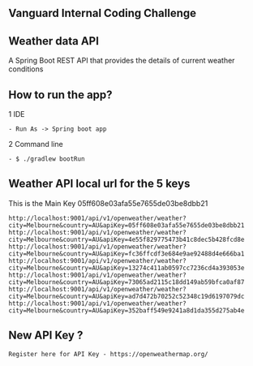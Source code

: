## Vanguard Internal Coding Challenge
 
## Weather data API

 A Spring Boot REST API that provides the details of current weather conditions

	
## How to run the app?
	
1 IDE 

	- Run As -> Spring boot app
	
2 Command line

	- $ ./gradlew bootRun

## Weather API local url for the 5 keys

This is the Main Key 05ff608e03afa55e7655de03be8dbb21

    http://localhost:9001/api/v1/openweather/weather?city=Melbourne&country=AU&apiKey=05ff608e03afa55e7655de03be8dbb21
	http://localhost:9001/api/v1/openweather/weather?city=Melbourne&country=AU&apiKey=4e55f829775473b41c8dec5b428fcd8e
	http://localhost:9001/api/v1/openweather/weather?city=Melbourne&country=AU&apiKey=fc36ffcdf3e684e9ae92488d4e666ba1
	http://localhost:9001/api/v1/openweather/weather?city=Melbourne&country=AU&apiKey=13274c411ab0597cc7236cd4a393053e
	http://localhost:9001/api/v1/openweather/weather?city=Melbourne&country=AU&apiKey=73065ad2115c18dd149ab59bfca0af87
	http://localhost:9001/api/v1/openweather/weather?city=Melbourne&country=AU&apiKey=ad7d472b70252c52348c19d6197079dc
	http://localhost:9001/api/v1/openweather/weather?city=Melbourne&country=AU&apiKey=352baff549e9241a8d1da355d275ab4e
 
## New API Key ?

	Register here for API Key - https://openweathermap.org/